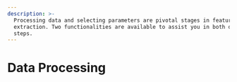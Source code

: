 ```yaml
---
description: >-
  Processing data and selecting parameters are pivotal stages in feature
  extraction. Two functionalities are available to assist you in both of these
  steps.
---
```


# Data Processing

